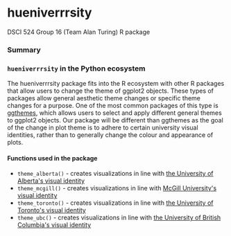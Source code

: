 # hueniverrrsity
DSCI 524 Group 16 (Team Alan Turing) R package

### Summary

### `hueniverrrsity` in the Python ecosystem

The hueniverrrsity package fits into the R ecosystem with other R packages that allow users to change the theme of ggplot2 objects. These types of packages allow general aesthetic theme changes or specific theme changes for a purpose. One of the most common packages of this type is [ggthemes](https://cran.r-project.org/web/packages/ggthemes/index.html), which allows users to select and apply different general themes to ggplot2 objects. Our package will be different than ggthemes as the goal of the change in plot theme is to adhere to certain university visual identities, rather than to generally change the colour and appearance of plots. 

#### Functions used in the package
- `theme_alberta()` - creates visualizations in line with [the University of Alberta's visual identity](https://www.ualberta.ca/toolkit/visual-identity/our-colours)
- `theme_mcgill()` - creates visualizations in line with [McGill University's visual identity](https://mcgill.ca/visual-identity/visual-identity-guide#mcgilllogo)
- `theme_toronto()` - creates visualizations in line with [the University of Toronto's visual identity](https://www.utm.utoronto.ca/communications/sites/files/communications/public/shared/UofT%20Style%20Guide%20%2B%20Boundless%20Guide%20Feb%202012.pdf)
- `theme_ubc()` - creates visualizations in line with [the University of British Columbia's visual identity](https://brand.ubc.ca/guidelines/downloads/ubc-colour-and-fonts/)
